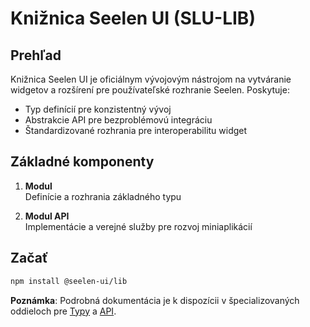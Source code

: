 # **Knižnica Seelen UI (SLU-LIB)**

## Prehľad

Knižnica Seelen UI je oficiálnym vývojovým nástrojom na vytváranie widgetov a
rozšírení pre používateľské rozhranie Seelen. Poskytuje:

- Typ definícií pre konzistentný vývoj
- Abstrakcie API pre bezproblémovú integráciu
- Štandardizované rozhrania pre interoperabilitu widget

## Základné komponenty

1. **Modul**\
   Definície a rozhrania základného typu

2. **Modul API**\
   Implementácie a verejné služby pre rozvoj miniaplikácií

## Začať

```bash
npm install @seelen-ui/lib
```

**Poznámka**: Podrobná dokumentácia je k dispozícii v špecializovaných oddieloch
pre [Typy](./library-types) a [API](./library-api).
